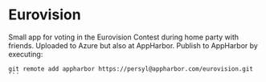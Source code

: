 # Eurovision

Small app for voting in the Eurovision Contest during home party with friends.
Uploaded to Azure but also at AppHarbor.
Publish to AppHarbor by executing:

```
git remote add appharbor https://persyl@appharbor.com/eurovision.git
``´
